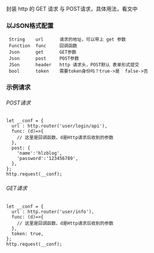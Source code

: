 封装 http 的 GET 请求 与 POST请求，具体用法，看文中

### 以JSON格式配置

     String    url      请求的地址，可以带上 get 参数
     Function  func     回调函数
     Json      get      GET参数
     Json      post     POST参数
     JSon      header   http 请求头，POST默认 表单形式提交
     bool      token    需要token身份吗？true->是  false->否

### 示例请求
###### POST请求

    let __conf = {
      url : http.router('user/login/api'),
      func: (d)=>{
        // 这里是回调函数，d是Http请求后收到的参数
      },
      post: {
        'name':'hlzblog',
        'password':'123456789',
      },
    }; 
    http.request(__conf);

###### GET请求

    let __conf = {
      url : http.router('user/info'),
      func: (d)=>{
        // 这里是回调函数，d是Http请求后收到的参数
      },
      token: true,
    }; 
    http.request(__conf);